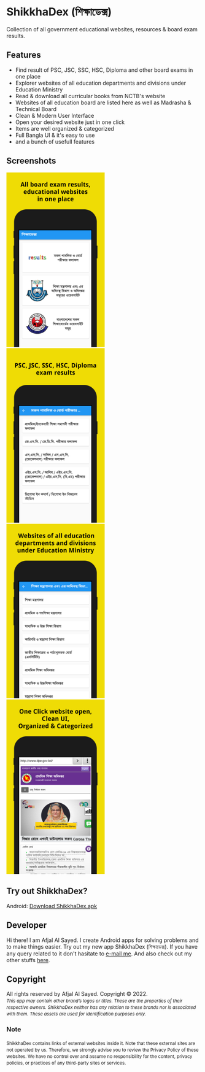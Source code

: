 # ShikkhaDex (শিক্ষাডেক্স)

Collection of all government educational websites, resources & board exam results.

## Features

 - Find result of PSC, JSC, SSC, HSC, Diploma and other board exams in one place
 - Explorer websites of all education departments and divisions under Education Ministry
 - Read & download all curricular books from NCTB's website
 - Websites of all education board are listed here as well as Madrasha & Technical Board
 - Clean & Modern User Interface
 - Open your desired website just in one click
 - Items are well organized & categorized
 - Full Bangla UI & it's easy to use
 - and a bunch of usefull features

## Screenshots

<img src="screenshots/screenshot_1.png" width="256"> <img src="screenshots/screenshot_2.png" width="256"> <img src="screenshots/screenshot_3.png" width="256"> <img src="screenshots/screenshot_4.png" width="256">
<!-- ![hello](screenshots/screenshot_1.png)
![hello](screenshots/screenshot_2.png)
![hello](screenshots/screenshot_3.png) -->

## Try out ShikkhaDex?

Android: [Download ShikkhaDex.apk](https://github.com/afjal-al-sayed/shikkha_dex/raw/master/release/shikkha_dex.apk)

## Developer

Hi there! I am Afjal Al Sayed. I create Android apps for solving problems and to make things easier. Try out my new app ShikkhaDex (শিক্ষাডেক্স). If you have any query related to it don't hasitate to [e-mail me](mailto:sayed01851@gmail.com). And also check out my other stuffs [here](https://github.com/afjal-al-sayed).

## Copyright

All rights reserved by Afjal Al Sayed. Copyright &copy; 2022.
<br/><small><i>This app may contain other brand’s logos or titles. These are the properties of their respective owners. ShikkhaDex neither has any relation to these brands nor is associated with them. These assets are used for identification purposes only.</i></small>

### Note
 <small>ShikkhaDex contains links of external websites inside it. Note that these external sites are not operated by us. Therefore, we strongly advise you to review the Privacy Policy of these websites. We have no control over and assume no responsibility for the content, privacy policies, or practices of any third-party sites or services.</small>